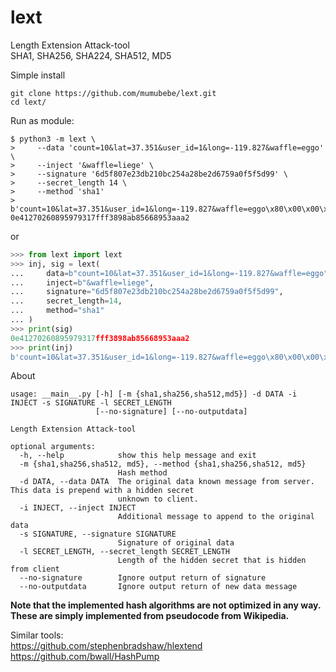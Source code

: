# lext
Length Extension Attack-tool<br>
SHA1, SHA256, SHA224, SHA512, MD5

Simple install
```console
git clone https://github.com/mumubebe/lext.git
cd lext/
```

Run as module:
```console
$ python3 -m lext \
>     --data 'count=10&lat=37.351&user_id=1&long=-119.827&waffle=eggo' \
>     --inject '&waffle=liege' \
>     --signature '6d5f807e23db210bc254a28be2d6759a0f5f5d99' \
>     --secret_length 14 \
>     --method 'sha1'
> 
b'count=10&lat=37.351&user_id=1&long=-119.827&waffle=eggo\x80\x00\x00\x00\x00\x00\x00\x00\x00\x00\x00\x00\x00\x00\x00\x00\x00\x00\x00\x00\x00\x00\x00\x00\x00\x00\x00\x00\x00\x00\x00\x00\x00\x00\x00\x00\x00\x00\x00\x00\x00\x00\x00\x00\x00\x00\x00\x00\x00\x00\x00\x00\x00\x00\x00\x00\x00\x02(&waffle=liege'
0e41270260895979317fff3898ab85668953aaa2

```
or 
```python
>>> from lext import lext
>>> inj, sig = lext(
...     data=b"count=10&lat=37.351&user_id=1&long=-119.827&waffle=eggo",
...     inject=b"&waffle=liege",
...     signature="6d5f807e23db210bc254a28be2d6759a0f5f5d99",
...     secret_length=14,
...     method="sha1"
... )
>>> print(sig)
0e41270260895979317fff3898ab85668953aaa2
>>> print(inj)
b'count=10&lat=37.351&user_id=1&long=-119.827&waffle=eggo\x80\x00\x00\x00\x00\x00\x00\x00\x00\x00\x00\x00\x00\x00\x00\x00\x00\x00\x00\x00\x00\x00\x00\x00\x00\x00\x00\x00\x00\x00\x00\x00\x00\x00\x00\x00\x00\x00\x00\x00\x00\x00\x00\x00\x00\x00\x00\x00\x00\x00\x00\x00\x00\x00\x00\x00\x00\x02(&waffle=liege'
```

About
```console
usage: __main__.py [-h] [-m {sha1,sha256,sha512,md5}] -d DATA -i INJECT -s SIGNATURE -l SECRET_LENGTH
                   [--no-signature] [--no-outputdata]

Length Extension Attack-tool

optional arguments:
  -h, --help            show this help message and exit
  -m {sha1,sha256,sha512, md5}, --method {sha1,sha256,sha512, md5}
                        Hash method
  -d DATA, --data DATA  The original data known message from server. This data is prepend with a hidden secret
                        unknown to client.
  -i INJECT, --inject INJECT
                        Additional message to append to the original data
  -s SIGNATURE, --signature SIGNATURE
                        Signature of original data
  -l SECRET_LENGTH, --secret_length SECRET_LENGTH
                        Length of the hidden secret that is hidden from client
  --no-signature        Ignore output return of signature
  --no-outputdata       Ignore output return of new data message
```
**Note that the implemented hash algorithms are not optimized in any way. These are simply implemented from pseudocode from Wikipedia.**


Similar tools:<br>
https://github.com/stephenbradshaw/hlextend<br>
https://github.com/bwall/HashPump
